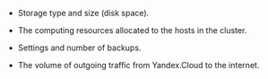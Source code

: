 * Storage type and size (disk space).

* The computing resources allocated to the hosts in the cluster.

* Settings and number of backups.

* The volume of outgoing traffic from Yandex.Cloud to the internet.